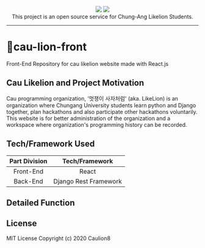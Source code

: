 <p align="center"> 
<img src="https://img.shields.io/github/license/ddongule/cau-lion-front?style=flat-square" />
<img src="https://img.shields.io/github/stars/ddongule/cau-lion-front?style=social" />
<br>This project is an open source service for Chung-Ang Likelion Students.
</p>

---

# 🦁cau-lion-front
Front-End Repository for cau likelion website made with React.js

## Cau Likelion and Project Motivation
Cau programming organization, '멋쟁이 사자처럼' (aka. LikeLion) is an organization where Chungang University students learn python and Django together, plan hackathons and also participate other hackathons voluntarily.
This website is for better administration of the organization and a workspace where organization's programming history can be recorded.
  
## Tech/Framework Used  
| **Part Division** | **Tech/Framework** |
|:-------------:|:--------------:|
|Front-End|React|
|Back-End|Django Rest Framework|

## Detailed Function

## License
MIT License
Copyright (c) 2020 Caulion8
